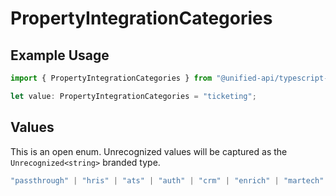 # PropertyIntegrationCategories

## Example Usage

```typescript
import { PropertyIntegrationCategories } from "@unified-api/typescript-sdk/sdk/models/shared";

let value: PropertyIntegrationCategories = "ticketing";
```

## Values

This is an open enum. Unrecognized values will be captured as the `Unrecognized<string>` branded type.

```typescript
"passthrough" | "hris" | "ats" | "auth" | "crm" | "enrich" | "martech" | "ticketing" | "uc" | "accounting" | "storage" | "commerce" | "payment" | "genai" | "messaging" | "kms" | "task" | "scim" | "lms" | "repo" | "metadata" | "calendar" | Unrecognized<string>
```